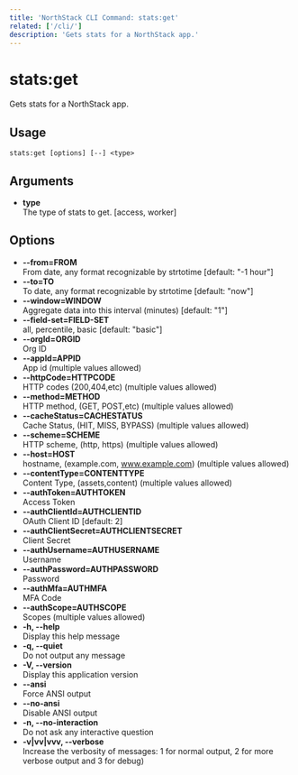 ```yaml
---
title: 'NorthStack CLI Command: stats:get'
related: ['/cli/']
description: 'Gets stats for a NorthStack app.'
---
```


# stats:get

Gets stats for a NorthStack app.

## Usage

`stats:get [options] [--] <type>`

## Arguments

-   **type**  
    The type of stats to get. [access, worker]

## Options

-   **--from=FROM**  
    From date, any format recognizable by strtotime [default: "-1 hour"]
-   **--to=TO**  
    To date, any format recognizable by strtotime [default: "now"]
-   **--window=WINDOW**  
    Aggregate data into this interval (minutes) [default: "1"]
-   **--field-set=FIELD-SET**  
    all, percentile, basic [default: "basic"]
-   **--orgId=ORGID**  
    Org ID
-   **--appId=APPID**  
    App id (multiple values allowed)
-   **--httpCode=HTTPCODE**  
    HTTP codes (200,404,etc) (multiple values allowed)
-   **--method=METHOD**  
    HTTP method, (GET, POST,etc) (multiple values allowed)
-   **--cacheStatus=CACHESTATUS**  
    Cache Status, (HIT, MISS, BYPASS) (multiple values allowed)
-   **--scheme=SCHEME**  
    HTTP scheme, (http, https) (multiple values allowed)
-   **--host=HOST**  
    hostname, (example.com, www.example.com) (multiple values allowed)
-   **--contentType=CONTENTTYPE**  
    Content Type, (assets,content) (multiple values allowed)
-   **--authToken=AUTHTOKEN**  
    Access Token
-   **--authClientId=AUTHCLIENTID**  
    OAuth Client ID [default: 2]
-   **--authClientSecret=AUTHCLIENTSECRET**  
    Client Secret
-   **--authUsername=AUTHUSERNAME**  
    Username
-   **--authPassword=AUTHPASSWORD**  
    Password
-   **--authMfa=AUTHMFA**  
    MFA Code
-   **--authScope=AUTHSCOPE**  
    Scopes (multiple values allowed)
-   **-h, --help**  
    Display this help message
-   **-q, --quiet**  
    Do not output any message
-   **-V, --version**  
    Display this application version
-   **--ansi**  
    Force ANSI output
-   **--no-ansi**  
    Disable ANSI output
-   **-n, --no-interaction**  
    Do not ask any interactive question
-   **-v|vv|vvv, --verbose**  
    Increase the verbosity of messages: 1 for normal output, 2 for more verbose output and 3 for debug)

